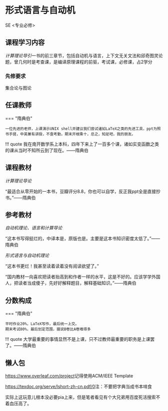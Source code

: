 # 形式语言与自动机
<div class="badges">
<span class="badge se-badge">SE <专业必修></span>
</div>

## 课程学习内容

*计算理论导引*一书的前三章节，包括自动机与语言，上下文无关文法和邱奇图灵论题，曾几何时是考查课，是编译原理课程的前驱，考试课，必修课，占2学分

### 先修要求

集合论与图论

## 任课教师

=== "隋典伯"

    一位先进的老师，上课演示UNIX shell并建议我们尝试诸如LaTeX之类的先进工具，ppt为照书手搓，中英兼有讲授，不查考勤，期末开根乘十，总之，知足吧，我的朋友。

!!! quote
    我在南开数学系上本科，四年下来上了一百多个课，诸如实变函数之类的课从当时不知所云到了现在。——隋典伯


## 课程教材

*计算理论导论*

“最适合从零开始的一本书，豆瓣评分8.8，你也可以自学，反正我ppt全是直接抄书。”——隋典伯

## 参考教材

*自动机理论、语言和计算导论*

“这本书写得挺烂的，中译本是，原版也是。主要是这本书知识密度太低了。”——隋典伯

*形式语言与自动机理论*

“这本书更烂！我甚至读着读着没有阅读欲望了。”

“国内教材一向喜欢把读者抬高到和作者一样的水平，这是不好的。应该学学外国人，把读者当成傻子，先好好解释题目，解释基础知识。”——隋典伯

## 分数构成

=== "隋典伯"

    平时作业20%，LaTeX写作，最后统一上交。
    期末考试80%，最后划定范围，据说B卷比A卷难得多

!!! quote
    大学最重要的事情显然不是上课，只不过教师最重要的职务是上课罢了。——隋典伯

## 懒人包

<a>https://www.overleaf.com/project</a>记得使用ACM/IEEE Template

<a>https://texdoc.org/serve/lshort-zh-cn.pdf/0</a>注：不要把字典当成书本啃食

实际上这玩意儿根本没必要pia上来，但是笔者看见有个大兄弟用百度死活搜索不着血压高了。
